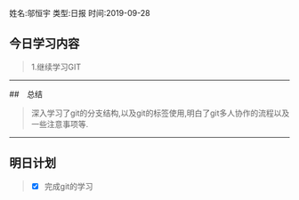 姓名:邬恒宇
类型:日报
时间:2019-09-28
## 今日学习内容
> 1.继续学习GIT
****
##　总结
>  深入学习了git的分支结构,以及git的标签使用,明白了git多人协作的流程以及一些注意事项等.
****
## 明日计划
> - [x] 完成git的学习